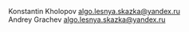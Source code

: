Konstantin Kholopov algo.lesnya.skazka@yandex.ru<br>
Andrey Grachev algo.lesnya.skazka@yandex.ru<br>

